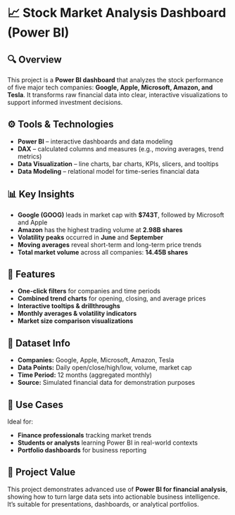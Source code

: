 # 📈 Stock Market Analysis Dashboard (Power BI)

## 🔍 Overview

This project is a **Power BI dashboard** that analyzes the stock performance of five major tech companies: **Google, Apple, Microsoft, Amazon, and Tesla**. It transforms raw financial data into clear, interactive visualizations to support informed investment decisions.

## ⚙️ Tools & Technologies

- **Power BI** – interactive dashboards and data modeling  
- **DAX** – calculated columns and measures (e.g., moving averages, trend metrics)  
- **Data Visualization** – line charts, bar charts, KPIs, slicers, and tooltips  
- **Data Modeling** – relational model for time-series financial data

## 📊 Key Insights

- **Google (GOOG)** leads in market cap with **$743T**, followed by Microsoft and Apple  
- **Amazon** has the highest trading volume at **2.98B shares**  
- **Volatility peaks** occurred in **June** and **September**  
- **Moving averages** reveal short-term and long-term price trends  
- **Total market volume** across all companies: **14.45B shares**

## 📁 Features

- **One-click filters** for companies and time periods  
- **Combined trend charts** for opening, closing, and average prices  
- **Interactive tooltips & drillthroughs**  
- **Monthly averages & volatility indicators**  
- **Market size comparison visualizations**

## 📌 Dataset Info

- **Companies:** Google, Apple, Microsoft, Amazon, Tesla  
- **Data Points:** Daily open/close/high/low, volume, market cap  
- **Time Period:** 12 months (aggregated monthly)  
- **Source:** Simulated financial data for demonstration purposes

## 🎯 Use Cases

Ideal for:

- **Finance professionals** tracking market trends  
- **Students or analysts** learning Power BI in real-world contexts  
- **Portfolio dashboards** for business reporting

## 🚀 Project Value

This project demonstrates advanced use of **Power BI for financial analysis**, showing how to turn large data sets into actionable business intelligence. It’s suitable for presentations, dashboards, or analytical portfolios.

